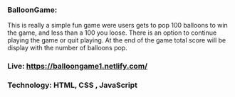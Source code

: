 ### BalloonGame:
This is really a simple fun game were users gets to pop 100 balloons to win the game, and less than a 100 you loose. There is an option to continue playing the game or quit playing. At the end of the game total score will be display with the number of balloons pop. 



 ### Live: https://balloongame1.netlify.com/

 ### Technology: HTML,  CSS , JavaScript
